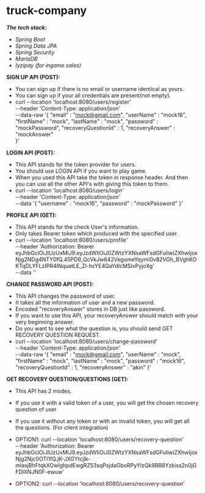 # truck-company
**_The tech stack_:** 
* _Spring Boot_
* _Spring Data JPA_ 
* _Spring Security_ 
* _MariaDB_
* _Iyzipay (for ingame sales)_


**SIGN UP API (POST):** 
* You can sign up if there is no email or username identical as yours. 
* You can sign up if your all credentials are present(not empty).
* curl --location 'localhost:8080/users/register' \
--header 'Content-Type: application/json' \
--data-raw '{
    "email" : "mock@gmail.com",
    "userName" : "mock16",
    "firstName" : "mock",
    "lastName" : "mock",
    "password" : "mockPassword",
    "recoveryQuestionId" : 1,
    "recoveryAnswer" : "mockAnswer"  
}'


**LOGIN API (POST):** 
* This API stands for the token provider for users. 
* You should use LOGIN API if you want to play game. 
* When you used this API take the token in response header. And then you can use all the other API's with giving this token to them. 
* curl --location 'localhost:8080/users/login' \
--header 'Content-Type: application/json' \
--data '{
    "username" : "mock16",
    "password" : "mockPassword"
}'


**PROFILE API (GET):** 
* This API stands for the check User's information. 
* Only takes Bearer token which produced with the specified user.
* curl --location 'localhost:8080/users/profile' \
--header 'Authorization: Bearer eyJhbGciOiJIUzUxMiJ9.eyJzdWIiOiJ0ZWtzYXNsaWFsdGFuIiwiZXhwIjoxNjg2NDg4NTY0fQ.45PD9_QcVkJw642VegumeYqymi0v82VGh_BVghKOKTqDLYFLzIPR4INquatLE_Zl-hcYE4QaYdIcMSIxPyjoXg' \
--data ''


**CHANGE PASSWORD API (POST):**
* This API changes the password of user. 
* It takes all the information of user and a new password.
* Encoded "recoveryAnswer"  stores in DB just like password.
* If you want to use this API, your recoveryAnswer should match with your very beginning answer.
* Do you want to see what the question is, you should send GET RECOVERY QUESTION REQUEST. 
* curl --location 'localhost:8080/users/change-password' \
  --header 'Content-Type: application/json' \
  --data-raw '{
  "email" : "mock@gmail.com",
  "userName" : "mock",
  "firstName" : "mock",
  "lastName" : "mock",
  "password" : "mock16",
  "recoveryQuestionId" : 1,
  "recoveryAnswer" : "akin"
  }' 


**GET RECOVERY QUESTION/QUESTIONS (GET):**
* This API has 2 modes. 
* If you use it with a valid token of a user, you will get the chosen recovery question of user
* If you use it without any token or with an invalid token, you will get all the questions. (For client integration) 

* OPTION1:
  curl --location 'localhost:8080/users/recovery-question' \
  --header 'Authorization: Bearer eyJhbGciOiJIUzUxMiJ9.eyJzdWIiOiJ0ZWtzYXNsaWFsdGFuIiwiZXhwIjoxNjg2Njc0OTI1fQ.jK-JXGYtcjlk-mlasjBhFtqkXOwIghpdEwgRZ53sqPsjdaGboRPyYIzQk9RB8Yzkiss2n0jGFDlXNJN0F-ewuw'

* OPTION2:
  curl --location 'localhost:8080/users/recovery-question'
